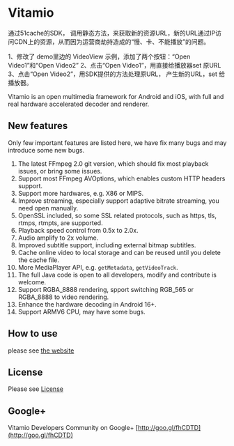 Vitamio
===============
通过51cache的SDK， 调用静态方法，来获取新的资源URL，新的URL通过IP访问CDN上的资源，从而因为运营商劫持造成的“慢、卡、不能播放”的问题。

1、修改了 demo里边的 VideoView 示例，添加了两个按钮：“Open Video1”和“Open Video2”
2、点击“Open Video1”，用直接给播放器set 原URL
3、点击“Open Video2”，用SDK提供的方法处理原URL， 产生新的URL，set 给播放器。




Vitamio is an open multimedia framework for Android and iOS, with full and real hardware accelerated decoder and renderer.


New features
------------

Only few important features are listed here, we have fix many bugs and may introduce some new bugs.

1. The latest FFmpeg 2.0 git version, which should fix most playback issues, or bring some issues.
2. Support most FFmpeg AVOptions, which enables custom HTTP headers support.
3. Support more hardwares, e.g. X86 or MIPS.
4. Improve streaming, especially support adaptive bitrate streaming, you need open manually.
5. OpenSSL included, so some SSL related protocols, such as https, tls, rtmps, rtmpts, are supported.
6. Playback speed control from 0.5x to 2.0x.
7. Audio amplify to 2x volume.
8. Improved subtitle support, including external bitmap subtitles.
9. Cache online video to local storage and can be reused until you delete the cache file.
10. More MediaPlayer API, e.g. `getMetadata`, `getVideoTrack`.
11. The full Java code is open to all developers, modify and contribute is welcome.
12. Support RGBA\_8888 rendering, spport switching RGB\_565 or RGBA\_8888 to video rendering.
13. Enhance the hardware decoding in Android 16+.
14. Support ARMV6 CPU, may have some bugs.

How to use
----------

please see [the website](https://github.com/yixia/VitamioBundle/wiki)

License
-------

Please see [License](http://www.vitamio.org/en/License)


## Google+
Vitamio Developers Community on Google+ [http://goo.gl/fhCDTD](http://goo.gl/fhCDTD)
